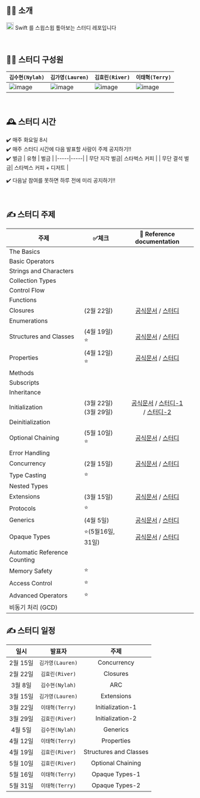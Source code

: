 ## 💁‍♂️ 소개
<img src="https://user-images.githubusercontent.com/57262833/153530073-9f024a24-84e4-4e03-b599-958d0bfbc0f1.png" width=20/> Swift 를 스윕스윕 톺아보는 스터디 레포입니다

<br/>

## 👩‍💻 스터디 구성원
|  `김수현(Nylah)` | `김가영(Lauren)`  | `김효린(River)` |  `이태혁(Terry)` |   
|---|---|---|---|
| ![image](https://user-images.githubusercontent.com/55867479/153530358-735c82db-4f14-48d5-857f-d037ecd4b989.png) | ![image](https://user-images.githubusercontent.com/55867479/153530190-92d91d54-23c9-4c86-8d05-5a4d4a2cd70b.png) | ![image](https://user-images.githubusercontent.com/55867479/153530345-8940b5ed-311a-491a-a85c-ccc9a696b3fb.png) | ![image](https://user-images.githubusercontent.com/55867479/153530325-5cfc6c93-5f5c-4153-b557-fdfcbb298dc9.png) |

<br/>

## 🕰 스터디 시간
✔️ 매주 화요일 8시  
✔️ 매주 스터디 시간에 다음 발표할 사람이 주제 공지하기‼️  
✔️ 벌금
| 유형 | 벌금 | 
|-----|-----|
| 무단 지각 벌금| 스타벅스 커피 |
| 무단 결석 벌금| 스타벅스 커피 + 디저트 |

✔️ 다음날 참여를 못하면 하루 전에 미리 공지하기‼️

<br/>

## ✍ 스터디 주제 
  주제 | ✅체크 | 🔗 Reference documentation
------|-----|:---------:|
The Basics| | |
Basic Operators| | | 
Strings and Characters| | | 
Collection Types| | | 
Control Flow| | | 
Functions| | | 
Closures|(2월 22일)|[공식문서](https://docs.swift.org/swift-book/LanguageGuide/Closures.html) / [스터디](./closures.md)| 
Enumerations| | | 
Structures and Classes| (4월 19일) :star: | [공식문서](https://docs.swift.org/swift-book/LanguageGuide/ClassesAndStructures.html) / [스터디](./Structures%20and%20Classes/Structures%20and%20Classes.md) | 
Properties| (4월 12일) :star:|[공식문서](https://docs.swift.org/swift-book/LanguageGuide/Properties.html) / [스터디](./Properties.md) | 
Methods| | | 
Subscripts| | | 
Inheritance| | | 
Initialization|(3월 22일)<br>(3월 29일) |[공식문서](https://docs.swift.org/swift-book/LanguageGuide/Initialization.html) / [스터디-1](./initialization.md)<br>  / [스터디-2](./Initialization-2/Initialization-2.md) | 
Deinitialization| | | 
Optional Chaining| (5월 10일) :star: | [공식문서](https://docs.swift.org/swift-book/LanguageGuide/OptionalChaining.html) / [스터디](./Optional%20Chaining.md)| 
Error Handling|  | | 
Concurrency|(2월 15일)|[공식문서](https://docs.swift.org/swift-book/LanguageGuide/Concurrency.html) / [스터디](./concurrency/concurrency.md)|
Type Casting| :star: | | 
Nested Types| | | 
Extensions|(3월 15일)|[공식문서](https://docs.swift.org/swift-book/LanguageGuide/Extensions.html) / [스터디](./extensions.md) |
Protocols| :star: | | 
Generics|(4월 5일) |[공식문서](https://docs.swift.org/swift-book/LanguageGuide/Generics.html) / [스터디]([./extensions.md](https://github.com/SwiftIsSweepSweep/Swift/blob/main/Generic/Generic.md))  | 
Opaque Types| :star:(5월16일, 31일) |[공식문서](https://docs.swift.org/swift-book/LanguageGuide/OpaqueTypes.html) / [스터디](./Opaque%20Types.md) | 
Automatic Reference Counting| | | 
Memory Safety| :star: | | 
Access Control| :star: | | 
Advanced Operators| :star: | | 
비동기 처리 (GCD)| | | 




## ✍ 스터디 일정
  일시 | 발표자 | 주제 |
:------:|:-----:|:---------:|
2월 15일|`김가영(Lauren)`| Concurrency|
2월 22일|`김효린(River)`| Closures|
3월 8일 |`김수현(Nylah)` | ARC|
3월 15일 | `김가영(Lauren)` | Extensions|
3월 22일 | `이태혁(Terry)` | Initialization-1|
3월 29일|`김효린(River)`| Initialization-2|
4월 5일 |`김수현(Nylah)` | Generics|
4월 12일| `이태혁(Terry)`| Properties|
4월 19일|`김효린(River)`| Structures and Classes|
5월 10일|`김효린(River)`| Optional Chaining|
5월 16일 | `이태혁(Terry)` | Opaque Types-1|
5월 31일 | `이태혁(Terry)` | Opaque Types-2|


